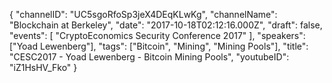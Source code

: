 {
    "channelID": "UC5sgoRfoSp3jeX4DEqKLwKg",
    "channelName": "Blockchain at Berkeley",
    "date": "2017-10-18T02:12:16.000Z",
    "draft": false,
    "events": [
        "CryptoEconomics Security Conference 2017"
    ],
    "speakers": ["Yoad Lewenberg"],
    "tags": ["Bitcoin", "Mining", "Mining Pools"],
    "title": "CESC2017 - Yoad Lewenberg - Bitcoin Mining Pools",
    "youtubeID": "iZ1HsHV_Fko"
}
